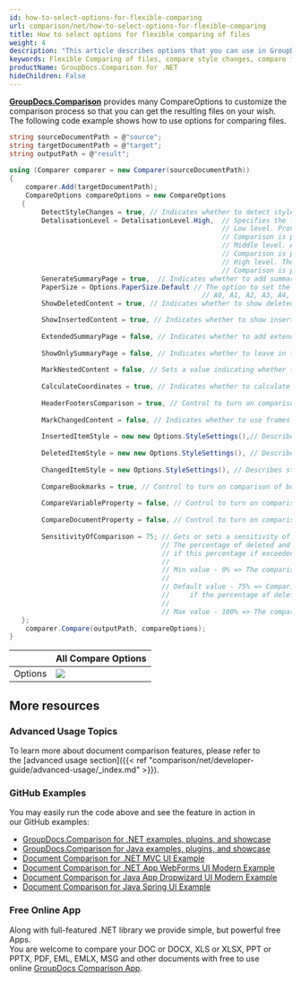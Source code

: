```yaml
---
id: how-to-select-options-for-flexible-comparing
url: comparison/net/how-to-select-options-for-flexible-comparing
title: How to select options for flexible comparing of files
weight: 4
description: "This article describes options that you can use in GroupDocs.Comparison for .NET in your work for flexible file comparison"
keywords: Flexible Comparing of files, compare style changes, compare files, How to select options for flexible comparing
productName: GroupDocs.Comparison for .NET
hideChildren: False
---
```


**[GroupDocs.Comparison](https://products.groupdocs.com/comparison/net)** provides many CompareOptions to customize the comparison process so that you can get the resulting files on your wish. The following code example shows how to use options for comparing files. 

```csharp
string sourceDocumentPath = @"source"; 
string targetDocumentPath = @"target"; 
string outputPath = @"result";     
            
using (Comparer comparer = new Comparer(sourceDocumentPath))
{
    comparer.Add(targetDocumentPath);
    CompareOptions compareOptions = new CompareOptions
   {
        DetectStyleChanges = true, // Indicates whether to detect style changes or not.       
        DetalisationLevel = DetalisationLevel.High,  // Specifies the level of comparison details.
                                                     // Low level. Provides the best speed comparison sacrificing comparison quality. 
                                                     // Comparison is perfromed per-word.
                                                     // Middle level. A reasonable compromise between comparison speed and quality. 
                                                     // Comparison is perfromed per-character, but ignoring character case and spaces count.
                                                     // High level. The best comparison quality, but the lowest speed.
                                                     // Comparison is perfromed per-character considering character case and spaces count.
        GenerateSummaryPage = true,  // Indicates whether to add summary page with detected changes statistics to resultant document or not.
        PaperSize = Options.PaperSize.Default // The option to set the Paper size of the result document after comparison.
                                                // A0, A1, A2, A3, A4, A5, A6, A7, A8
        ShowDeletedContent = true, // Indicates whether to show deleted components in resultant document or not.

        ShowInsertedContent = true, // Indicates whether to show inserted components in resultant document or not.
        
        ExtendedSummaryPage = false, // Indicates whether to add extended file comparison information to the summary page or not.
        
        ShowOnlySummaryPage = false, // Indicates whether to leave in the resulting document only a page with statistics of detected changes in the resultindocument or not.
        
        MarkNestedContent = false, // Sets a value indicating whether to mark the children of the deleted or inserted element as deleted or inserted.
        
        CalculateCoordinates = true, // Indicates whether to calculate coordinates for changed components.
        
        HeaderFootersComparison = true, // Control to turn on comparison of header/footer contents.
        
        MarkChangedContent = false, // Indicates whether to use frames for shapes in Word Processing and for rectangles in Image documents. 
        
        InsertedItemStyle = new new Options.StyleSettings(),// Describes style for inserted components.
        
        DeletedItemStyle = new new Options.StyleSettings(), // Describes style for deleted components.
        
        ChangedItemStyle = new Options.StyleSettings(), // Describes style for changed components.
        
        CompareBookmarks = true, // Control to turn on comparison of bookmarks in Word format.
        
        CompareVariableProperty = false, // Control to turn on comparison of variables properties in Word format.
        
        CompareDocumentProperty = false, // Control to turn on comparison of built and custom properties in Word format.
        
        SensitivityOfComparison = 75; // Gets or sets a sensitivity of comparison.
                                      // The percentage of deleted and inserted elements of two compared objects in relation to all elements of these objects.
                                      // if this percentage if exceeded, the object aren't compared but are considered completely inserted and deleted.
                                      //
                                      // Min value - 0% => The comparison doesn't occur for any length of the common subsequence of two compared object.
                                      //
                                      // Default value - 75% => Comparison occurs
                                      //     if the percentage of deleted and inserted elements of two compared object with respect to all elements of these objects isn't more then 75.
                                      //
                                      // Max value - 100% => The comparison occurs at any length of the common subsequence of two compared objects.
   };
    comparer.Compare(outputPath, compareOptions);
}


```

|   |  All Compare Options |
| --- | --- |
|Options | ![](comparison/net/images/how-to-select-options-for-flexible-comparing-1.png)|


## More resources
### Advanced Usage Topics
To learn more about document comparison features, please refer to the [advanced usage section]({{< ref "comparison/net/developer-guide/advanced-usage/_index.md" >}}).

### GitHub Examples
You may easily run the code above and see the feature in action in our GitHub examples:
*   [GroupDocs.Comparison for .NET examples, plugins, and showcase](https://github.com/groupdocs-comparison/GroupDocs.Comparison-for-.NET)
*   [GroupDocs.Comparison for Java examples, plugins, and showcase](https://github.com/groupdocs-comparison/GroupDocs.Comparison-for-Java)
*   [Document Comparison for .NET MVC UI Example](https://github.com/groupdocs-comparison/GroupDocs.Comparison-for-.NET-MVC)
*   [Document Comparison for .NET App WebForms UI Modern Example](https://github.com/groupdocs-comparison/GroupDocs.Comparison-for-.NET-WebForms)
*   [Document Comparison for Java App Dropwizard UI Modern Example](https://github.com/groupdocs-comparison/GroupDocs.Comparison-for-Java-Dropwizard)
*   [Document Comparison for Java Spring UI Example](https://github.com/groupdocs-comparison/GroupDocs.Comparison-for-Java-Spring)
    
### Free Online App
Along with full-featured .NET library we provide simple, but powerful free Apps.  
You are welcome to compare your DOC or DOCX, XLS or XLSX, PPT or PPTX, PDF, EML, EMLX, MSG and other documents with free to use online [GroupDocs Comparison App](https://products.groupdocs.app/comparison).
